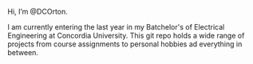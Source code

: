 Hi, I’m @DCOrton.

I am currently entering the last year in my Batchelor's of Electrical Engineering at Concordia University. 
This git repo holds a wide range of projects from course assignments to personal hobbies ad everything in between. 
